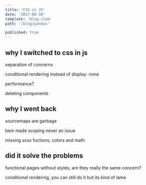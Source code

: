 ```yaml
---
title: 'CSS in JS'
date: '2017-08-10'
template: 'blog-item'
path: '/blog/pandas'

published: true
---
```


## why I switched to css in js

separation of concerns

conditional rendering instead of display: none

performance?

deleting components


## why I went back

sourcemaps are garbage

bem made scoping never an issue

missing scss fuctions, colors and math


## did it solve the problems

functional pages without styles, are they really the same concern?

conditional rendering, you can still do it but its kind of lame